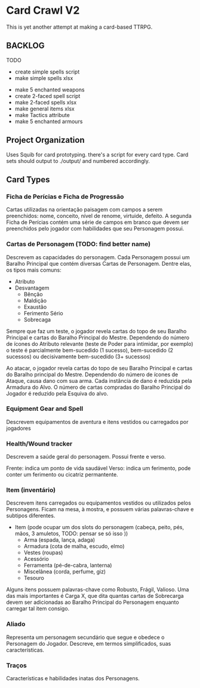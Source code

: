 # Card Crawl V2

This is yet another attempt at making a card-based TTRPG.

## BACKLOG

TODO
+ create simple spells script
+ make simple spells xlsx
- make 5 enchanted weapons
- create 2-faced spell script
- make 2-faced spells xlsx
- make general items xlsx
- make Tactics attribute
- make 5 enchanted armours


## Project Organization
Uses Squib for card prototyping.
there's a script for every card type. Card sets should output to ./output/<setName>  and numbered accordingly.

## Card Types
###  Ficha de Perícias e Ficha de Progressão

Cartas utilizadas na orientação paisagem com campos a serem preenchidos: nome, conceito, nível de renome, virtuide, defeito. A segunda Ficha de Perícias contém uma série de campos em branco que devem ser preenchidos pelo jogador com habilidades que seu Personagem possui.

### Cartas de Personagem (TODO: find better name)

Descrevem as capacidades do personagem. Cada Personagem possui um Baralho Principal que contém diversas Cartas de Personagem. Dentre elas, os tipos mais comuns:

- Atributo
- Desvantagem
    - Bênção
    - Maldição
    - Exaustão
    - Ferimento Sério
    - Sobrecaga

Sempre que faz um teste, o jogador revela cartas do topo de seu Baralho Principal e cartas do Baralho Principal do Mestre. Dependendo do número de ícones do Atributo relevante (teste de Poder para intimidar, por exemplo) o teste é parcialmente bem-sucedido (1 sucesso), bem-sucedido (2 sucessos) ou decisivamente bem-sucedido (3+ sucessos)

Ao atacar, o jogador revela cartas do topo de seu Baralho Principal e cartas do Baralho principal do Mestre. Dependendo do número de ícones de Ataque, causa dano com sua arma. Cada instância de dano é reduzida pela Armadura do Alvo. O número de cartas compradas do Baralho Principal do Jogador é reduzido pela Esquiva do alvo.

### Equipment Gear and Spell
Descrevem equipamentos de aventura e itens vestidos ou carregados por jogadores

### Health/Wound tracker
Descrevem a saúde geral do personagem. Possui frente e verso.

Frente: indica um ponto de vida saudável
Verso: indica um ferimento, pode conter um ferimento ou cicatriz permantente.

<!-- ### Supply tracking NÃO FAZ SENTIDO MAIS. ENCUMBRANCE É REPRESENTADO COMO CARTAS-LIXO NO BARALHO PRINCIPAL-->

### Item (inventário)

Descrevem itens carregados ou equipamentos vestidos ou utilizados pelos Personagens. Ficam na mesa, à mostra, e possuem várias palavras-chave e subtipos diferentes.

- Item (pode ocupar um dos slots do personagem (cabeça, peito, pés, mãos, 3 amuletos, TODO: pensar se só isso ))
    - Arma (espada, lança, adaga)
    - Armadura (cota de malha, escudo, elmo)
    - Vestes (roupas)
    - Acessório
    - Ferramenta (pé-de-cabra, lanterna)
    - Miscelânea (corda, perfume, giz)
    - Tesouro

Alguns itens possuem palavras-chave como Robusto, Frágil, Valioso. Uma das mais importantes é Carga X, que dita quantas cartas de Sobrecarga devem ser adicionadas ao Baralho Principal do Personagem enquanto carregar tal item consigo.

### Aliado
Representa um personagem secundário que segue e obedece o Personagem do Jogador. Descreve, em termos simplificados, suas características.

### Traços
Características e habilidades inatas dos Personagens.

